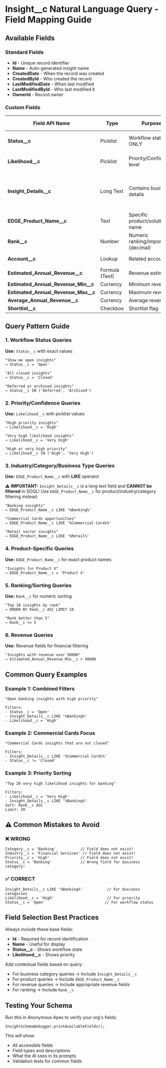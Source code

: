 # Insight__c Natural Language Query - Field Mapping Guide

## Available Fields

### Standard Fields
- **Id** - Unique record identifier
- **Name** - Auto-generated insight name
- **CreatedDate** - When the record was created
- **CreatedById** - Who created the record
- **LastModifiedDate** - When last modified
- **LastModifiedById** - Who last modified it
- **OwnerId** - Record owner

### Custom Fields

| Field API Name | Type | Purpose | Example Values |
|---------------|------|---------|----------------|
| **Status__c** | Picklist | Workflow status ONLY | Open, Closed, Deferred, Archived |
| **Likelihood__c** | Picklist | Priority/Confidence level | Very High, High, Medium, Low |
| **Insight_Details__c** | Long Text | Contains business details | "Banking sector opportunity...", "Commercial Cards expansion..." |
| **EDGE_Product_Name__c** | Text | Specific product/solution name | "Product X", "EDGE Core", etc. |
| **Rank__c** | Number | Numeric ranking/importance (decimal) | 1.0, 2.5, 10.0 |
| **Account__c** | Lookup | Related account | Account reference |
| **Estimated_Annual_Revenue__c** | Formula (Text) | Revenue estimate | Calculated value |
| **Estimated_Annual_Revenue_Min__c** | Currency | Minimum revenue | $50,000 |
| **Estimated_Annual_Revenue_Max__c** | Currency | Maximum revenue | $100,000 |
| **Average_Annual_Revenue__c** | Currency | Average revenue | $75,000 |
| **Shortlist__c** | Checkbox | Shortlist flag | true/false |

## Query Pattern Guide

### 1. Workflow Status Queries
**Use:** `Status__c` with exact values

```
"Show me open insights"
→ Status__c = 'Open'

"All closed insights"
→ Status__c = 'Closed'

"Deferred or archived insights"
→ Status__c IN ('Deferred', 'Archived')
```

### 2. Priority/Confidence Queries
**Use:** `Likelihood__c` with picklist values

```
"High priority insights"
→ Likelihood__c = 'High'

"Very high likelihood insights"
→ Likelihood__c = 'Very High'

"High or very high priority"
→ Likelihood__c IN ('High', 'Very High')
```

### 3. Industry/Category/Business Type Queries
**Use:** `EDGE_Product_Name__c` with **LIKE** operator

⚠️ **IMPORTANT:** `Insight_Details__c` is a long text field and **CANNOT be filtered** in SOQL!
Use `EDGE_Product_Name__c` for product/industry/category filtering instead.

```
"Banking insights"
→ EDGE_Product_Name__c LIKE '%Banking%'

"Commercial Cards opportunities"
→ EDGE_Product_Name__c LIKE '%Commercial Cards%'

"Retail sector insights"
→ EDGE_Product_Name__c LIKE '%Retail%'
```

### 4. Product-Specific Queries
**Use:** `EDGE_Product_Name__c` for exact product names

```
"Insights for Product X"
→ EDGE_Product_Name__c = 'Product X'
```

### 5. Ranking/Sorting Queries
**Use:** `Rank__c` for numeric sorting

```
"Top 10 insights by rank"
→ ORDER BY Rank__c ASC LIMIT 10

"Rank better than 5"
→ Rank__c <= 5
```

### 6. Revenue Queries
**Use:** Revenue fields for financial filtering

```
"Insights with revenue over 50000"
→ Estimated_Annual_Revenue_Min__c > 50000
```

## Common Query Examples

### Example 1: Combined Filters
```
"Open banking insights with high priority"

Filters:
- Status__c = 'Open'
- Insight_Details__c LIKE '%Banking%'
- Likelihood__c = 'High'
```

### Example 2: Commercial Cards Focus
```
"Commercial Cards insights that are not closed"

Filters:
- Insight_Details__c LIKE '%Commercial Cards%'
- Status__c != 'Closed'
```

### Example 3: Priority Sorting
```
"Top 20 very high likelihood insights for banking"

Filters:
- Likelihood__c = 'Very High'
- Insight_Details__c LIKE '%Banking%'
Sort: Rank__c ASC
Limit: 20
```

## ⚠️ Common Mistakes to Avoid

### ❌ WRONG
```
Category__c = 'Banking'           // Field does not exist!
Industry__c = 'Financial Services' // Field does not exist!
Priority__c = 'High'              // Field does not exist!
Status__c = 'Banking'             // Wrong field for business category!
```

### ✅ CORRECT
```
Insight_Details__c LIKE '%Banking%'           // For business categories
Likelihood__c = 'High'                        // For priority
Status__c = 'Open'                           // For workflow status
```

## Field Selection Best Practices

Always include these base fields:
- **Id** - Required for record identification
- **Name** - Useful for display
- **Status__c** - Shows workflow state
- **Likelihood__c** - Shows priority

Add contextual fields based on query:
- For business category queries → Include `Insight_Details__c`
- For product queries → Include `EDGE_Product_Name__c`
- For revenue queries → Include appropriate revenue fields
- For ranking → Include `Rank__c`

## Testing Your Schema

Run this in Anonymous Apex to verify your org's fields:

```apex
InsightSchemaDebugger.printAvailableFields();
```

This will show:
- All accessible fields
- Field types and descriptions
- What the AI sees in its prompts
- Validation tests for common fields